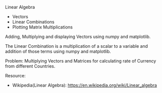 Linear Algebra
  - Vectors
  - Linear Combinations
  - Plotting Matrix Multiplications

Adding, Multiplying and displaying Vectors using numpy and matplotlib.

The Linear Combination is a multiplication of a scalar to a variable and addition of those terms using numpy and matplotlib.

Problem: Multiplying Vectors and Matrices for calculating rate of Currency from different Countries.

Resource:
- Wikipedia(Linear Algebra): https://en.wikipedia.org/wiki/Linear_algebra

